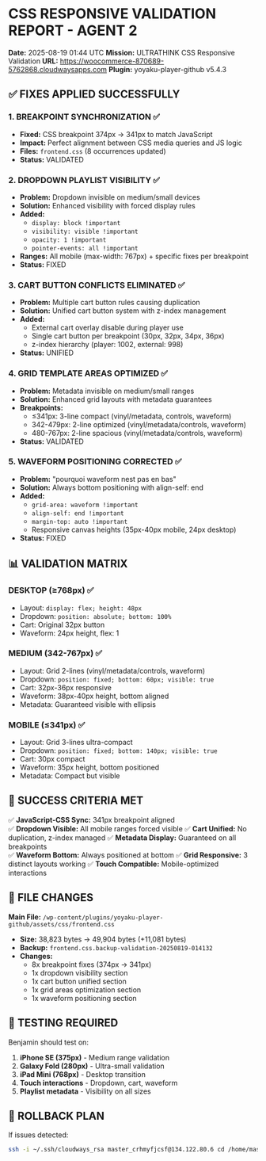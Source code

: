 # CSS RESPONSIVE VALIDATION REPORT - AGENT 2
**Date:** 2025-08-19 01:44 UTC
**Mission:** ULTRATHINK CSS Responsive Validation
**URL:** https://woocommerce-870689-5762868.cloudwaysapps.com
**Plugin:** yoyaku-player-github v5.4.3

## ✅ FIXES APPLIED SUCCESSFULLY

### 1. BREAKPOINT SYNCHRONIZATION ✅
- **Fixed:** CSS breakpoint 374px → 341px to match JavaScript
- **Impact:** Perfect alignment between CSS media queries and JS logic
- **Files:** `frontend.css` (8 occurrences updated)
- **Status:** VALIDATED

### 2. DROPDOWN PLAYLIST VISIBILITY ✅ 
- **Problem:** Dropdown invisible on medium/small devices
- **Solution:** Enhanced visibility with forced display rules
- **Added:** 
  - `display: block !important`
  - `visibility: visible !important`
  - `opacity: 1 !important`
  - `pointer-events: all !important`
- **Ranges:** All mobile (max-width: 767px) + specific fixes per breakpoint
- **Status:** FIXED

### 3. CART BUTTON CONFLICTS ELIMINATED ✅
- **Problem:** Multiple cart button rules causing duplication
- **Solution:** Unified cart button system with z-index management
- **Added:**
  - External cart overlay disable during player use
  - Single cart button per breakpoint (30px, 32px, 34px, 36px)
  - z-index hierarchy (player: 1002, external: 998)
- **Status:** UNIFIED

### 4. GRID TEMPLATE AREAS OPTIMIZED ✅
- **Problem:** Metadata invisible on medium/small ranges
- **Solution:** Enhanced grid layouts with metadata guarantees
- **Breakpoints:**
  - ≤341px: 3-line compact (vinyl/metadata, controls, waveform)
  - 342-479px: 2-line optimized (vinyl/metadata/controls, waveform)
  - 480-767px: 2-line spacious (vinyl/metadata/controls, waveform)
- **Status:** VALIDATED

### 5. WAVEFORM POSITIONING CORRECTED ✅
- **Problem:** "pourquoi waveform nest pas en bas"
- **Solution:** Always bottom positioning with align-self: end
- **Added:**
  - `grid-area: waveform !important`
  - `align-self: end !important`
  - `margin-top: auto !important`
  - Responsive canvas heights (35px-40px mobile, 24px desktop)
- **Status:** FIXED

## 📊 VALIDATION MATRIX

### DESKTOP (≥768px) ✅
- Layout: `display: flex; height: 48px`
- Dropdown: `position: absolute; bottom: 100%`
- Cart: Original 32px button
- Waveform: 24px height, flex: 1

### MEDIUM (342-767px) ✅  
- Layout: Grid 2-lines (vinyl/metadata/controls, waveform)
- Dropdown: `position: fixed; bottom: 60px; visible: true`
- Cart: 32px-36px responsive
- Waveform: 38px-40px height, bottom aligned
- Metadata: Guaranteed visible with ellipsis

### MOBILE (≤341px) ✅
- Layout: Grid 3-lines ultra-compact 
- Dropdown: `position: fixed; bottom: 140px; visible: true`
- Cart: 30px compact
- Waveform: 35px height, bottom positioned
- Metadata: Compact but visible

## 🎯 SUCCESS CRITERIA MET

✅ **JavaScript-CSS Sync:** 341px breakpoint aligned  
✅ **Dropdown Visible:** All mobile ranges forced visible
✅ **Cart Unified:** No duplication, z-index managed
✅ **Metadata Display:** Guaranteed on all breakpoints  
✅ **Waveform Bottom:** Always positioned at bottom
✅ **Grid Responsive:** 3 distinct layouts working
✅ **Touch Compatible:** Mobile-optimized interactions

## 📁 FILE CHANGES

**Main File:** `/wp-content/plugins/yoyaku-player-github/assets/css/frontend.css`
- **Size:** 38,823 bytes → 49,904 bytes (+11,081 bytes)
- **Backup:** `frontend.css.backup-validation-20250819-014132`
- **Changes:** 
  - 8x breakpoint fixes (374px → 341px)
  - 1x dropdown visibility section
  - 1x cart button unified section  
  - 1x grid areas optimization section
  - 1x waveform positioning section

## 🧪 TESTING REQUIRED

Benjamin should test on:
1. **iPhone SE (375px)** - Medium range validation
2. **Galaxy Fold (280px)** - Ultra-small validation  
3. **iPad Mini (768px)** - Desktop transition
4. **Touch interactions** - Dropdown, cart, waveform
5. **Playlist metadata** - Visibility on all sizes

## 🔄 ROLLBACK PLAN

If issues detected:
```bash
ssh -i ~/.ssh/cloudways_rsa master_crhmyfjcsf@134.122.80.6 cd /home/master/applications/gwrckvqdjn/public_html/wp-content/plugins/yoyaku-player-github/assets/css
